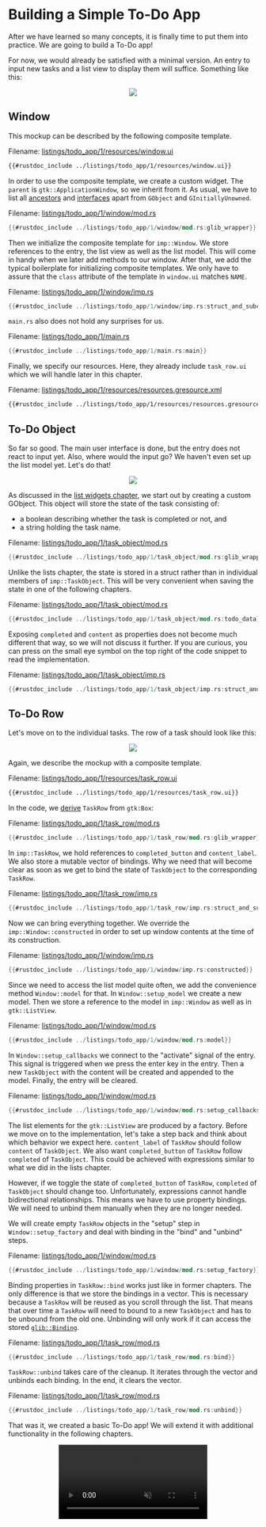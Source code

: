 # Building a Simple To-Do App

After we have learned so many concepts, it is finally time to put them into practice.
We are going to build a To-Do app!

For now, we would already be satisfied with a minimal version.
An entry to input new tasks and a list view to display them will suffice.
Something like this:

<div style="text-align:center"><img src="img/todo_app_1_mockup.png" /></div>

## Window

This mockup can be described by the following composite template.

Filename: <a class=file-link href="https://github.com/gtk-rs/gtk4-rs/blob/master/book/listings/todo_app/1/resources/window.ui">listings/todo_app/1/resources/window.ui</a>

```xml
{{#rustdoc_include ../listings/todo_app/1/resources/window.ui}}
```


In order to use the composite template, we create a custom widget.
The `parent` is `gtk::ApplicationWindow`, so we inherit from it.
As usual, we have to list all [ancestors](https://docs.gtk.org/gtk4/class.ApplicationWindow.html#ancestors) and [interfaces](https://docs.gtk.org/gtk4/class.ApplicationWindow.html#implements) apart from `GObject` and `GInitiallyUnowned`.

Filename: <a class=file-link href="https://github.com/gtk-rs/gtk4-rs/blob/master/book/listings/todo_app/1/window/mod.rs">listings/todo_app/1/window/mod.rs</a>

```rust ,no_run,noplayground
{{#rustdoc_include ../listings/todo_app/1/window/mod.rs:glib_wrapper}}
```

Then we initialize the composite template for `imp::Window`.
We store references to the entry, the list view as well as the list model.
This will come in handy when we later add methods to our window.
After that, we add the typical boilerplate for initializing composite templates.
We only have to assure that the `class` attribute of the template in `window.ui` matches `NAME`.

Filename: <a class=file-link href="https://github.com/gtk-rs/gtk4-rs/blob/master/book/listings/todo_app/1/window/imp.rs">listings/todo_app/1/window/imp.rs</a>

```rust ,no_run,noplayground
{{#rustdoc_include ../listings/todo_app/1/window/imp.rs:struct_and_subclass}}
```

`main.rs` also does not hold any surprises for us.

Filename: <a class=file-link href="https://github.com/gtk-rs/gtk4-rs/blob/master/book/listings/todo_app/1/main.rs">listings/todo_app/1/main.rs</a>

```rust ,no_run,noplayground
{{#rustdoc_include ../listings/todo_app/1/main.rs:main}}
```

Finally, we specify our resources.
Here, they already include `task_row.ui` which we will handle later in this chapter.

Filename: <a class=file-link href="https://github.com/gtk-rs/gtk4-rs/blob/master/book/listings/todo_app/1/resources/resources.gresource.xml">listings/todo_app/1/resources/resources.gresource.xml</a>

```xml
{{#rustdoc_include ../listings/todo_app/1/resources/resources.gresource.xml}}
```


## To-Do Object

So far so good.
The main user interface is done, but the entry does not react to input yet.
Also, where would the input go?
We haven't even set up the list model yet.
Let's do that!

<div style="text-align:center"><img src="img/todo_app_1_empty.png" /></div>

As discussed in the [list widgets chapter](./list_widgets.html),
we start out by creating a custom GObject.
This object will store the state of the task consisting of:
- a boolean describing whether the task is completed or not, and
- a string holding the task name.

Filename: <a class=file-link href="https://github.com/gtk-rs/gtk4-rs/blob/master/book/listings/todo_app/1/task_object/mod.rs">listings/todo_app/1/task_object/mod.rs</a>

```rust ,no_run,noplayground
{{#rustdoc_include ../listings/todo_app/1/task_object/mod.rs:glib_wrapper_and_new}}
```

Unlike the lists chapter, the state is stored in a struct rather than in individual members of `imp::TaskObject`.
This will be very convenient when saving the state in one of the following chapters.

Filename: <a class=file-link href="https://github.com/gtk-rs/gtk4-rs/blob/master/book/listings/todo_app/1/task_object/mod.rs">listings/todo_app/1/task_object/mod.rs</a>

```rust ,no_run,noplayground
{{#rustdoc_include ../listings/todo_app/1/task_object/mod.rs:todo_data}}
```

Exposing `completed` and `content` as properties does not become much different that way, so we will not discuss it further.
If you are curious, you can press on the small eye symbol on the top right of the code snippet to read the implementation.

Filename: <a class=file-link href="https://github.com/gtk-rs/gtk4-rs/blob/master/book/listings/todo_app/1/task_object/imp.rs">listings/todo_app/1/task_object/imp.rs</a>

```rust ,no_run,noplayground
{{#rustdoc_include ../listings/todo_app/1/task_object/imp.rs:struct_and_subclass}}
```

## To-Do Row

Let's move on to the individual tasks.
The row of a task should look like this:


<div style="text-align:center"><img src="img/task_row.png" /></div>

Again, we describe the mockup with a composite template.


Filename: <a class=file-link href="https://github.com/gtk-rs/gtk4-rs/blob/master/book/listings/todo_app/1/resources/task_row.ui">listings/todo_app/1/resources/task_row.ui</a>

```xml
{{#rustdoc_include ../listings/todo_app/1/resources/task_row.ui}}
```

In the code, we [derive](https://docs.gtk.org/gtk4/class.Box.html#hierarchy) `TaskRow` from `gtk:Box`:

Filename: <a class=file-link href="https://github.com/gtk-rs/gtk4-rs/blob/master/book/listings/todo_app/1/task_row/mod.rs">listings/todo_app/1/task_row/mod.rs</a>

```rust ,no_run,noplayground
{{#rustdoc_include ../listings/todo_app/1/task_row/mod.rs:glib_wrapper}}
```

In `imp::TaskRow`, we hold references to `completed_button` and `content_label`.
We also store a mutable vector of bindings.
Why we need that will become clear as soon as we get to bind the state of `TaskObject` to the corresponding `TaskRow`.


Filename: <a class=file-link href="https://github.com/gtk-rs/gtk4-rs/blob/master/book/listings/todo_app/1/task_row/imp.rs">listings/todo_app/1/task_row/imp.rs</a>

```rust ,no_run,noplayground
{{#rustdoc_include ../listings/todo_app/1/task_row/imp.rs:struct_and_subclass}}
```

Now we can bring everything together.
We override the `imp::Window::constructed` in order to set up window contents at the time of its construction.

Filename: <a class=file-link href="https://github.com/gtk-rs/gtk4-rs/blob/master/book/listings/todo_app/1/window/imp.rs">listings/todo_app/1/window/imp.rs</a>

```rust ,no_run,noplayground
{{#rustdoc_include ../listings/todo_app/1/window/imp.rs:constructed}}
```

Since we need to access the list model quite often, we add the convenience method `Window::model` for that.
In `Window::setup_model` we create a new model.
Then we store a reference to the model in `imp::Window` as well as in `gtk::ListView`.

Filename: <a class=file-link href="https://github.com/gtk-rs/gtk4-rs/blob/master/book/listings/todo_app/1/window/mod.rs">listings/todo_app/1/window/mod.rs</a>

```rust ,no_run,noplayground
{{#rustdoc_include ../listings/todo_app/1/window/mod.rs:model}}
```

In `Window::setup_callbacks` we connect to the "activate" signal of the entry.
This signal is triggered when we press the enter key in the entry.
Then a new `TaskObject` with the content will be created and appended to the model.
Finally, the entry will be cleared.

Filename: <a class=file-link href="https://github.com/gtk-rs/gtk4-rs/blob/master/book/listings/todo_app/1/window/mod.rs">listings/todo_app/1/window/mod.rs</a>

```rust ,no_run,noplayground
{{#rustdoc_include ../listings/todo_app/1/window/mod.rs:setup_callbacks}}
```
The list elements for the `gtk::ListView` are produced by a factory.
Before we move on to the implementation, let's take a step back and think about which behavior we expect here.
`content_label` of `TaskRow` should follow `content` of `TaskObject`.
We also want `completed_button` of `TaskRow` follow `completed` of `TaskObject`.
This could be achieved with expressions similar to what we did in the lists chapter.

However, if we toggle the state of `completed_button` of `TaskRow`, `completed` of `TaskObject` should change too.
Unfortunately, expressions cannot handle bidirectional relationships.
This means we have to use property bindings.
We will need to unbind them manually when they are no longer needed.

We will create empty `TaskRow` objects in the "setup" step in `Window::setup_factory` and deal with binding in the "bind" and "unbind" steps.

Filename: <a class=file-link href="https://github.com/gtk-rs/gtk4-rs/blob/master/book/listings/todo_app/1/window/mod.rs">listings/todo_app/1/window/mod.rs</a>

```rust ,no_run,noplayground
{{#rustdoc_include ../listings/todo_app/1/window/mod.rs:setup_factory}}
```

Binding properties in `TaskRow::bind` works just like in former chapters.
The only difference is that we store the bindings in a vector.
This is necessary because a `TaskRow` will be reused as you scroll through the list.
That means that over time a `TaskRow` will need to bound to a new `TaskObject` and has to be unbound from the old one.
Unbinding will only work if it can access the stored [`glib::Binding`](https://gtk-rs.org/gtk-rs-core/stable/latest/docs/glib/struct.Binding.html).

Filename: <a class=file-link href="https://github.com/gtk-rs/gtk4-rs/blob/master/book/listings/todo_app/1/task_row/mod.rs">listings/todo_app/1/task_row/mod.rs</a>

```rust ,no_run,noplayground
{{#rustdoc_include ../listings/todo_app/1/task_row/mod.rs:bind}}
```

`TaskRow::unbind` takes care of the cleanup.
It iterates through the vector and unbinds each binding.
In the end, it clears the vector.

Filename: <a class=file-link href="https://github.com/gtk-rs/gtk4-rs/blob/master/book/listings/todo_app/1/task_row/mod.rs">listings/todo_app/1/task_row/mod.rs</a>

```rust ,no_run,noplayground
{{#rustdoc_include ../listings/todo_app/1/task_row/mod.rs:unbind}}
```

That was it, we created a basic To-Do app!
We will extend it with additional functionality in the following chapters.

<div style="text-align:center">
 <video autoplay muted loop>
  <source src="vid/todo_app_1_animation.webm" type="video/webm">
Your browser does not support the video tag.
 </video>
</div>
